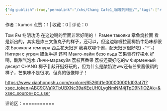 ```yaml
---
{"dg-publish":true,"permalink":"/xhs/Chang Cafe1_咖喱列附近/","tags":["rednote","圣彼得堡"],"created":"2025-03-17T21:59:53.846+08:00","updated":"2025-03-19T21:46:31.815+08:00"}
---
```


作者：kumori
点赞：1   |   收藏：0   |   评论：0

Том Ям 冬阴功汤 在这边喝的里面非常好喝的！
Рамен такояки 章鱼烧拉面 看是新出的，其实是炸三文鱼丸子的样子，还可以，但这边咖喱拉面椰奶牛奶味都很浓
Брокколи темпура 西兰花天妇罗 我喜欢哪个酱，配天妇罗很好吃( ᎔˘꒳˘᎔)
Нигири с угрем 鳗鱼手握 还可
Манго-лайм безо льда 芒果青柠柠檬水 好喝，酸甜气泡水
Личи-маракуйя 荔枝百香果 荔枝还蛮好吃的w
Фирменный десерт CHANG 椰子🥥 敲开挺好玩的，但为什么是酸奶油ww还有芒果酱很稠的样子，芒果味不是很浓，但真的很像椰子！

https://www.xiaohongshu.com/explore/6526fd1e000000001d03af7f?xsec_token=ABC9CVa1XTbUBXNc39aKEeUH0LygNmNM4jTpD9N1lOZAk=&xsec_source=pc_user

评论区：===========

